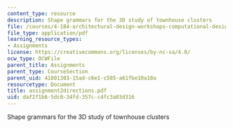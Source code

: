 ```yaml
---
content_type: resource
description: Shape grammars for the 3D study of townhouse clusters
file: /courses/4-184-architectural-design-workshops-computational-design-for-housing-spring-2002/daf2f1b65dc034fd357cc4fc3a03d316_assignment2directions.pdf
file_type: application/pdf
learning_resource_types:
- Assignments
license: https://creativecommons.org/licenses/by-nc-sa/4.0/
ocw_type: OCWFile
parent_title: Assignments
parent_type: CourseSection
parent_uid: 41801303-15ad-c6e1-c585-a61fbe10a10a
resourcetype: Document
title: assignment2directions.pdf
uid: daf2f1b6-5dc0-34fd-357c-c4fc3a03d316
---
```

Shape grammars for the 3D study of townhouse clusters